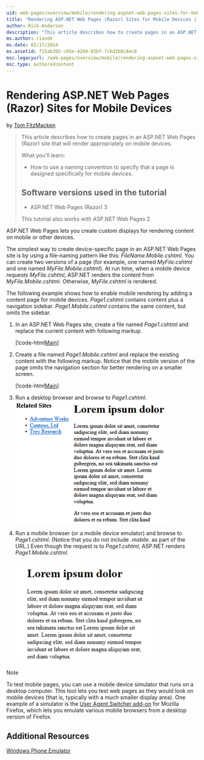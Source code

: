 ```yaml
---
uid: web-pages/overview/mobile/rendering-aspnet-web-pages-sites-for-mobile-devices
title: "Rendering ASP.NET Web Pages (Razor) Sites for Mobile Devices | Microsoft Docs"
author: Rick-Anderson
description: "This article describes how to create pages in an ASP.NET Web Pages (Razor) site that will render appropriately on mobile devices. What you'll learn: How to u..."
ms.author: riande
ms.date: 02/17/2014
ms.assetid: f15ab392-c05e-4269-83bf-7c6d2b8c8ec8
msc.legacyurl: /web-pages/overview/mobile/rendering-aspnet-web-pages-sites-for-mobile-devices
msc.type: authoredcontent
---
```

# Rendering ASP.NET Web Pages (Razor) Sites for Mobile Devices

by [Tom FitzMacken](https://github.com/tfitzmac)

> This article describes how to create pages in an ASP.NET Web Pages (Razor) site that will render appropriately on mobile devices.
> 
> What you'll learn:
> 
> - How to use a naming convention to specify that a page is designed specifically for mobile devices.
>   
> 
> ## Software versions used in the tutorial
> 
> 
> - ASP.NET Web Pages (Razor) 3
>   
> 
> This tutorial also works with ASP.NET Web Pages 2.

ASP.NET Web Pages lets you create custom displays for rendering content on mobile or other devices.

The simplest way to create device-specific page in an ASP.NET Web Pages site is by using a file-naming pattern like this: *FileName.Mobile.cshtml*. You can create two versions of a page (for example, one named *MyFile.cshtml* and one named *MyFile.Mobile.cshtml*). At run time, when a mobile device requests *MyFile.cshtml*, ASP.NET renders the content from *MyFile.Mobile.cshtml*. Otherwise, *MyFile.cshtml* is rendered.

The following example shows how to enable mobile rendering by adding a content page for mobile devices. *Page1.cshtml* contains content plus a navigation sidebar. *Page1.Mobile.cshtml* contains the same content, but omits the sidebar.

1. In an ASP.NET Web Pages site, create a file named *Page1.cshtml* and replace the current content with following markup.

    [!code-html[Main](rendering-aspnet-web-pages-sites-for-mobile-devices/samples/sample1.html)]
2. Create a file named *Page1.Mobile.cshtml* and replace the existing content with the following markup. Notice that the mobile version of the page omits the navigation section for better rendering on a smaller screen.

    [!code-html[Main](rendering-aspnet-web-pages-sites-for-mobile-devices/samples/sample2.html)]
3. Run a desktop browser and browse to *Page1.cshtml*. ![mobilesites-1](rendering-aspnet-web-pages-sites-for-mobile-devices/_static/image1.png)
4. Run a mobile browser (or a mobile device emulator) and browse to *Page1.cshtml*. (Notice that you do not include *.mobile.* as part of the URL.) Even though the request is to *Page1.cshtml*, ASP.NET renders *Page1.Mobile.cshtml*.

    ![mobilesites-2](rendering-aspnet-web-pages-sites-for-mobile-devices/_static/image2.png)

> [!NOTE]
> To test mobile pages, you can use a mobile device simulator that runs on a desktop computer. This tool lets you test web pages as they would look on mobile devices (that is, typically with a much smaller display area). One example of a simulator is the [User Agent Switcher add-on](https://addons.mozilla.org/firefox/addon/uaswitcher/) for Mozilla Firefox, which lets you emulate various mobile browsers from a desktop version of Firefox.

<a id="Additional_Resources"></a>
## Additional Resources

[Windows Phone Emulator](https://msdn.microsoft.com/library/ff402563(v=VS.92).aspx)
